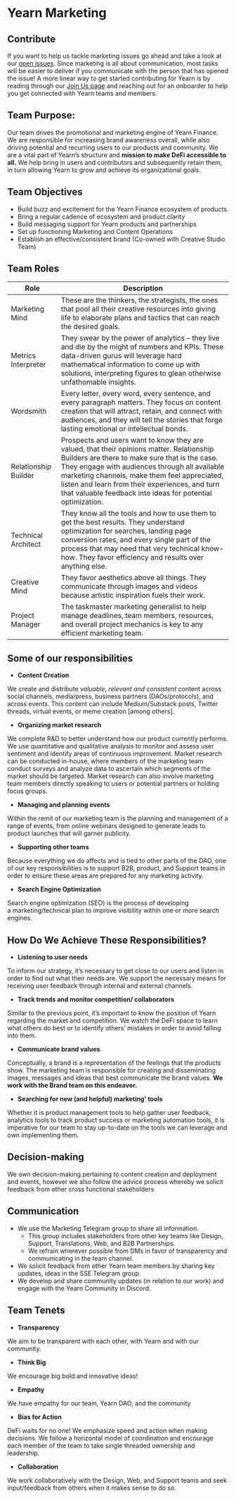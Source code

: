 # Yearn Marketing

## Contribute

If you want to help us tackle marketing issues go ahead and take a look at our [open issues](https://github.com/yearn/yearn-marketing/issues). Since marketing is all about communication, most tasks will be easier to deliver if you communicate with the person that has opened the issue! A more linear way to get started contributing for Yearn is by reading through our [Join Us page](https://yearnfinance.notion.site/Join-Us-3e9c95b9bd7846a18c0f1cbe6ab05eda) and reaching out for an onboarder to help you get connected with Yearn teams and members.

## Team Purpose:

Our team drives the promotional and marketing engine of Yearn Finance. We are responsible for increasing brand awareness overall, while also driving potential and recurring users to our products and community. We are a vital part of Yearn’s structure and **mission to make DeFi accessible to all.** We help bring in users and contributors and subsequently retain them, in turn allowing Yearn to grow and achieve its organizational goals.

## Team Objectives

- Build buzz and excitement for the Yearn Finance ecosystem of products
- Bring a regular cadence of ecosystem and product clarity
- Build messaging support for Yearn products and partnerships
- Set up functioning Marketing and Content Operations
- Establish an effective/consistent brand (Co-owned with Creative Studio Team)

## Team Roles

| Role | Description |
| --- | --- |
| Marketing Mind | These are the thinkers, the  strategists, the ones that pool all their creative resources into giving life to elaborate plans and tactics that can reach the desired goals.  | 
| Metrics Interpreter | They swear by the power of analytics – they live and die by the might of numbers and KPIs. These data-driven gurus will leverage hard mathematical information to come up with solutions, interpreting figures to glean otherwise unfathomable insights. | 
| Wordsmith | Every letter, every word, every sentence, and every paragraph matters. They focus on content creation that will attract, retain, and connect with audiences, and they will tell the stories that forge lasting emotional or intellectual bonds. |
| Relationship Builder | Prospects and users want to know they are valued, that their opinions matter. Relationship Builders are there to make sure that is the case. They engage with audiences through all available marketing channels, make them feel appreciated, listen and learn from their experiences, and turn that valuable feedback into ideas for potential optimization. | 
| Technical Architect | They know all the tools and how to use them to get the best results. They understand optimization for searches, landing page conversion rates, and every single part of the process that may need that very technical know-how. They favor efficiency and results over anything else. | 
| Creative Mind | They favor aesthetics above all things. They communicate through images and videos because artistic inspiration fuels their work. | 
| Project Manager | The taskmaster marketing generalist to help manage deadlines, team members, resources, and overall project mechanics is key to any efficient marketing team. | 

## Some of our responsibilities

- **Content Creation**

We create and distribute *valuable*, *relevant* *and* *consistent* content across social channels, media/press, business partners (DAOs/protocols), and across events. This content can include Medium/Substack posts, Twitter threads, virtual events, or meme creation [among others].

- **Organizing market research**

We complete R&D to better understand how our product currently performs. We  use quantitative and qualitative analysis to  monitor and assess user sentiment and identify areas of continuous improvement. Market research can be conducted in-house, where members of the marketing team conduct surveys and analyze data to ascertain which segments of the market should be targeted. Market research can also involve marketing team members directly speaking to users or potential partners or holding focus groups.

- **Managing and planning events**

Within the remit of our marketing team is the planning and management of a range of events, from online webinars designed to generate leads to product launches that will garner publicity.

- **Supporting other teams**

Because everything we do affects and is tied to other parts of the DAO, one of our key responsibilities is to support B2B, product, and Support teams in order to ensure these areas are prepared for any marketing activity.

- **Search Engine Optimization**

Search engine optimization (SEO) is the process of developing a marketing/technical plan to improve visibility within one or more search engines.

## How Do We Achieve These Responsibilities?

- **Listening to user needs**

To inform our strategy, it’s necessary to get close to our users and listen in order to find out what their needs are. We support the necessary means for receiving user feedback through internal and external channels. 

- **Track trends and monitor competition/ collaborators**

Similar to the previous point, it’s important to know the position of Yearn regarding the market and  competition. We watch the DeFi space to learn what others do best or to identify others’ mistakes in order to avoid falling into them.

- **Communicate brand values**

Conceptually, a brand is a representation of the feelings that the products show. The marketing team is responsible for creating and disseminating images, messages and ideas that best communicate the brand values. **We work with the Brand team on this endeavor.**

- **Searching for new (and helpful) marketing' tools**

Whether it is product management tools to help gather user feedback, analytics tools to track product success or marketing automation tools, it is imperative for our team to stay up-to-date on the tools we can leverage and own implementing them.

## Decision-making

We own decision-making pertaining to content creation and deployment and events, however we also follow the advice process whereby we solicit feedback from other cross functional stakeholders

## Communication

- We use the Marketing Telegram group to share all information.
    - This group includes stakeholders from other key teams like Design, Support, Translations, Web, and B2B Partnerships.
    - We refrain wherever possible from DMs in favor of transparency and communicating in the team channel.
- We solicit feedback from other Yearn team members by sharing key updates, ideas in the SSE Telegram group.
- We develop and share community updates (in relation to our work) and engage with the Yearn Community in Discord.

## Team Tenets

- **Transparency**

We aim to be transparent with each other, with Yearn and with our community.

- **Think Big**

We encourage big bold and innovative ideas!

- **Empathy**

We have empathy for our team, Yearn DAO, and the community

- **Bias for Action**

DeFi waits for no one! We emphasize speed and action when making decisions. We follow a horizontal model of coordination and encourage each member of the team to take single threaded ownership and leadership.

- **Collaboration**

We work collaboratively with the Design, Web, and Support teams and seek input/feedback from others when it makes sense to do so.
